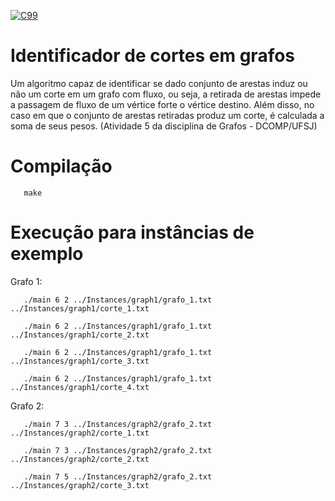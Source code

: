 [![C99](https://img.shields.io/badge/C-00599C?style=for-the-badge&logo=c&logoColor=white)](https://www.open-std.org/jtc1/sc22/wg14/www/docs/n1256.pdf)

# Identificador de cortes em grafos
 
 Um algoritmo capaz de identificar se dado conjunto de arestas induz ou não um corte em um grafo com fluxo, ou seja, a retirada de arestas impede a passagem de fluxo de um vértice forte o vértice destino. Além disso, no caso em que o conjunto de arestas retiradas produz um corte, é calculada a soma de seus pesos. (Atividade 5 da disciplina de Grafos - DCOMP/UFSJ)
 
# Compilação

       make

# Execução para instâncias de exemplo

Grafo 1:

       ./main 6 2 ../Instances/graph1/grafo_1.txt ../Instances/graph1/corte_1.txt
       
       ./main 6 2 ../Instances/graph1/grafo_1.txt ../Instances/graph1/corte_2.txt
      
       ./main 6 2 ../Instances/graph1/grafo_1.txt ../Instances/graph1/corte_3.txt
       
       ./main 6 2 ../Instances/graph1/grafo_1.txt ../Instances/graph1/corte_4.txt
       
Grafo 2:

       ./main 7 3 ../Instances/graph2/grafo_2.txt ../Instances/graph2/corte_1.txt
       
       ./main 7 3 ../Instances/graph2/grafo_2.txt ../Instances/graph2/corte_2.txt
       
       ./main 7 5 ../Instances/graph2/grafo_2.txt ../Instances/graph2/corte_3.txt
